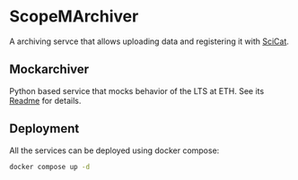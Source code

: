 # ScopeMArchiver

A archiving servce that allows uploading data and registering it with [SciCat](https://scicatproject.github.io).

## Mockarchiver

Python based service that mocks behavior of the LTS at ETH.
See its [Readme](./mockarchiver/README.me) for details.

## Deployment

All the services can be deployed using docker compose:

```bash
docker compose up -d
```